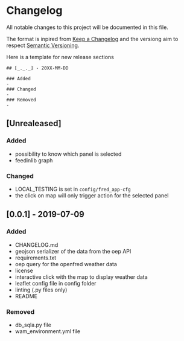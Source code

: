 # Changelog
All notable changes to this project will be documented in this file.

The format is inpired from [Keep a Changelog](http://keepachangelog.com/en/1.0.0/)
and the versiong aim to respect [Semantic Versioning](http://semver.org/spec/v2.0.0.html).

Here is a template for new release sections

```
## [_._._] - 20XX-MM-DD

### Added
-
### Changed
-
### Removed
-
```
## [Unrealeased]

### Added
- possibility to know which panel is selected
- feedinlib graph
### Changed
- LOCAL_TESTING is set in `config/fred_app-cfg`
- the click on map will only trigger action for the selected panel




## [0.0.1] - 2019-07-09

### Added
- CHANGELOG.md
- geojson serializer of the data from the oep API
- requirements.txt
- oep query for the openfred weather data
- license
- interactive click with the map to display weather data
- leaflet config file in config folder
- linting (.py files only)
- README

### Removed
- db_sqla.py file
- wam_environment.yml file

